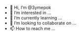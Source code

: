- 👋 Hi, I’m @3ymepok
- 👀 I’m interested in ...
- 🌱 I’m currently learning ...
- 💞️ I’m looking to collaborate on ...
- 📫 How to reach me ...

<!---
3ymepok/3ymepok is a ✨ special ✨ repository because its `README.md` (this file) appears on your GitHub profile.
You can click the Preview link to take a look at your changes.
--->
